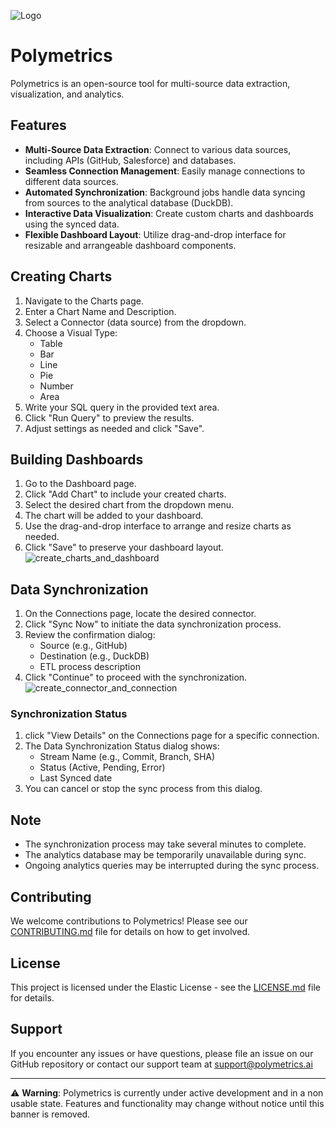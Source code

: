 
![Logo](https://github.com/user-attachments/assets/0590f70b-5c04-460a-a018-c7308a2e60c9)

# Polymetrics

Polymetrics is an open-source tool for multi-source data extraction, visualization, and analytics.

## Features

- **Multi-Source Data Extraction**: Connect to various data sources, including APIs (GitHub, Salesforce) and databases.
- **Seamless Connection Management**: Easily manage connections to different data sources.
- **Automated Synchronization**: Background jobs handle data syncing from sources to the analytical database (DuckDB).
- **Interactive Data Visualization**: Create custom charts and dashboards using the synced data.
- **Flexible Dashboard Layout**: Utilize drag-and-drop interface for resizable and arrangeable dashboard components.

## Creating Charts

1. Navigate to the Charts page.
2. Enter a Chart Name and Description.
3. Select a Connector (data source) from the dropdown.
4. Choose a Visual Type:
   - Table
   - Bar
   - Line
   - Pie
   - Number
   - Area
5. Write your SQL query in the provided text area.
6. Click "Run Query" to preview the results.
7. Adjust settings as needed and click "Save".

## Building Dashboards

1. Go to the Dashboard page.
2. Click "Add Chart" to include your created charts.
3. Select the desired chart from the dropdown menu.
4. The chart will be added to your dashboard.
5. Use the drag-and-drop interface to arrange and resize charts as needed.
6. Click "Save" to preserve your dashboard layout.
![create_charts_and_dashboard](https://github.com/user-attachments/assets/67b8889d-568e-4367-9ef3-ca7d3cdda8ba)

## Data Synchronization

1. On the Connections page, locate the desired connector.
2. Click "Sync Now" to initiate the data synchronization process.
3. Review the confirmation dialog:
   - Source (e.g., GitHub)
   - Destination (e.g., DuckDB)
   - ETL process description
4. Click "Continue" to proceed with the synchronization.
![create_connector_and_connection](https://github.com/user-attachments/assets/3043cef5-6190-45d6-a735-1522235114b5)


### Synchronization Status

1. click "View Details" on the Connections page for a specific connection.
2. The Data Synchronization Status dialog shows:
   - Stream Name (e.g., Commit, Branch, SHA)
   - Status (Active, Pending, Error)
   - Last Synced date
3. You can cancel or stop the sync process from this dialog.

## Note

- The synchronization process may take several minutes to complete.
- The analytics database may be temporarily unavailable during sync.
- Ongoing analytics queries may be interrupted during the sync process.

## Contributing

We welcome contributions to Polymetrics! Please see our [CONTRIBUTING.md](CONTRIBUTING.md) file for details on how to get involved.

## License

This project is licensed under the Elastic License - see the [LICENSE.md](LICENSE.md) file for details.

## Support

If you encounter any issues or have questions, please file an issue on our GitHub repository or contact our support team at support@polymetrics.ai

---

⚠️ **Warning**: Polymetrics is currently under active development and in a non usable state. Features and functionality may change without notice until this banner is removed.
